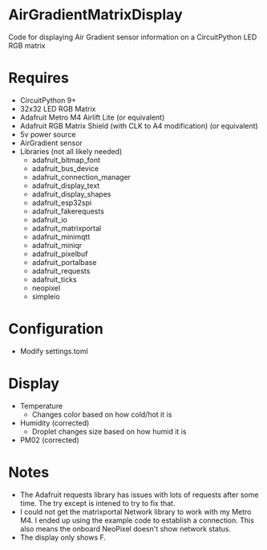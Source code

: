 # AirGradientMatrixDisplay
Code for displaying Air Gradient sensor information on a CircuitPython LED RGB matrix

# Requires
- CircuitPython 9+
- 32x32 LED RGB Matrix
- Adafruit Metro M4 Airlift Lite (or equivalent)
- Adafruit RGB Matrix Shield (with CLK to A4 modification) (or equivalent)
- 5v power source
- AirGradient sensor
- Libraries (not all likely needed)
  - adafruit_bitmap_font
  - adafruit_bus_device
  - adafruit_connection_manager
  - adafruit_display_text
  - adafruit_display_shapes
  - adafruit_esp32spi
  - adafruit_fakerequests
  - adafruit_io
  - adafruit_matrixportal
  - adafruit_minimqtt
  - adafruit_miniqr
  - adafruit_pixelbuf
  - adafruit_portalbase
  - adafruit_requests
  - adafruit_ticks
  - neopixel
  - simpleio

# Configuration
- Modify settings.toml

# Display
- Temperature
  - Changes color based on how cold/hot it is
- Humidity (corrected)
  - Droplet changes size based on how humid it is
- PM02 (corrected)

# Notes
- The Adafruit requests library has issues with lots of requests after some time. The try except is intened to try to fix that.
- I could not get the matrixportal Network library to work with my Metro M4. I ended up using the example code to establish a connection. This also means the onboard NeoPixel doesn't show network status.
- The display only shows F.
